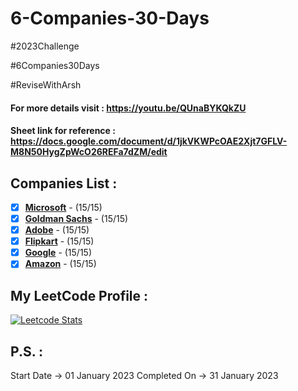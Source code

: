 # 6-Companies-30-Days
#2023Challenge

#6Companies30Days

#ReviseWithArsh

#### For more details visit : https://youtu.be/QUnaBYKQkZU

#### Sheet link for reference : https://docs.google.com/document/d/1jkVKWPcOAE2Xjt7GFLV-M8N50HygZpWcO26REFa7dZM/edit

## Companies List :
- [x] [**Microsoft**](https://github.com/tusharkhanna575/6-Companies-30-Days/tree/main/Microsoft) - (15/15)
- [x] [**Goldman Sachs**](https://github.com/tusharkhanna575/6-Companies-30-Days/tree/main/Goldman%20Sachs) - (15/15)
- [x] [**Adobe**](https://github.com/tusharkhanna575/6-Companies-30-Days/tree/main/Adobe) - (15/15)
- [x] [**Flipkart**](https://github.com/tusharkhanna575/6-Companies-30-Days/tree/main/Flipkart) - (15/15)
- [x] [**Google**](https://github.com/tusharkhanna575/6-Companies-30-Days/tree/main/Google) - (15/15)
- [x] [**Amazon**](https://github.com/tusharkhanna575/6-Companies-30-Days/tree/main/Amazon) - (15/15)

## My LeetCode Profile :   
[![Leetcode Stats](https://leetcard.jacoblin.cool/tusharkhanna575?theme=unicorn&ext=heatmap&border=0&radius=20)](https://leetcode.com/tusharkhanna575)


## P.S. :
Start Date -> 01 January 2023
Completed On -> 31 January 2023
